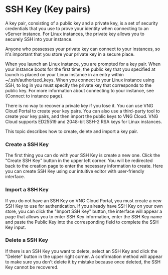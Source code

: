 # SSH Key (Key pairs)

A key pair, consisting of a public key and a private key, is a set of security credentials that you use to prove your identity when connecting to an vServer instance. For Linux instances, the private key allows you to securely SSH into your instance.

Anyone who possesses your private key can connect to your instances, so it's important that you store your private key in a secure place.

When you launch an Linux instance, you are prompted for a key pair. When your instance boots for the first time, the public key that you specified at launch is placed on your Linux instance in an entry within \~/.ssh/authorized\_keys. When you connect to your Linux instance using SSH, to log in you must specify the private key that corresponds to the public key. For more information about connecting to your instance, see {Connect to instance page}.

There is no way to recover a private key if you lose it. You can use VNG Cloud Portal to create your key pairs. You can also use a third-party tool to create your key pairs, and then import the public keys to VNG Cloud. VNG Cloud supports ED25519 and 2048-bit SSH-2 RSA keys for Linux instances.

This topic describes how to create, delete and import a key pair.

### **Create a SSH Key** <a href="#sshkey-keypairs-createasshkey" id="sshkey-keypairs-createasshkey"></a>

The first thing you can do with your SSH Key is create a new one. Click the "Create SSH Key" button in the upper left corner. You will be redirected back to the creation page to enter the necessary information to create. Here you can create SSH Key using our intuitive editor with user-friendly interface.

### **Import a SSH Key** <a href="#sshkey-keypairs-importasshkey" id="sshkey-keypairs-importasshkey"></a>

If you do not have an SSH Key on VNG Cloud Portal, you must create a new SSH Key to use for authentication. If you already have SSH Key on your own store, you can click the "Import SSH Key" button, the interface will appear a page that allows you to enter SSH Key information, enter the SSH Key name and paste the Public Key into the corresponding field to complete the SSH Key input.

### **Delete a SSH Key** <a href="#sshkey-keypairs-deleteasshkey" id="sshkey-keypairs-deleteasshkey"></a>

If there is an SSH Key you want to delete, select an SSH Key and click the "Delete" button in the upper right corner. A confirmation method will appear to make sure you don't delete it by mistake because once deleted, the SSH Key cannot be recovered.
